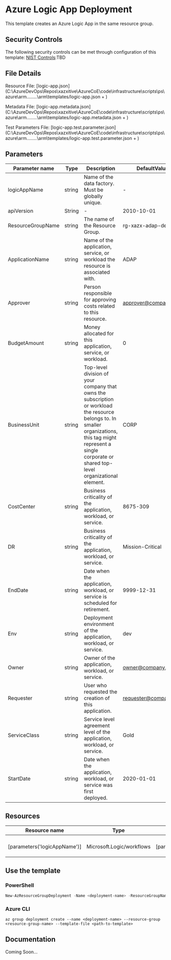 # Azure Logic App Deployment

This template creates an Azure Logic App in the same resource group.

## Security Controls

The following security controls can be met through configuration of this template:
      [NIST Controls](security-controls.md):TBD

## File Details

Resource File: [logic-app.json](C:\AzureDevOps\Repos\xazxitive\AzureCoE\code\infrastructure\scripts\ps\azure\arm\..\..\..\..\arm\templates/logic-app.json + )

Metadata File: [logic-app.metadata.json](C:\AzureDevOps\Repos\xazxitive\AzureCoE\code\infrastructure\scripts\ps\azure\arm\..\..\..\..\arm\templates/logic-app.metadata.json + )

Test Parameters File: [logic-app.test.parameter.json](C:\AzureDevOps\Repos\xazxitive\AzureCoE\code\infrastructure\scripts\ps\azure\arm\..\..\..\..\arm\templates/logic-app.test.parameter.json + )

## Parameters

Parameter name | Type | Description | DefaultValue
-------------- | ---- | ----------- | ------------
logicAppName   | string | Name of the data factory. Must be globally unique. | -
apiVersion     | String | -           | 2010-10-01
ResourceGroupName | string | The name of the Resource Group. | rg-xazx-adap-dev-eus
ApplicationName | string | Name of the application, service, or workload the resource is associated with. | ADAP
Approver       | string | Person responsible for approving costs related to this resource. | approver@company.org
BudgetAmount   | string | Money allocated for this application, service, or workload. | 0
BusinessUnit   | string | Top-level division of your company that owns the subscription or workload the resource belongs to. In smaller organizations, this tag might represent a single corporate or shared top-level organizational element. | CORP
CostCenter     | string | Business criticality of the application, workload, or service. | 8675-309
DR             | string | Business criticality of the application, workload, or service. | Mission-Critical
EndDate        | string | Date when the application, workload, or service is scheduled for retirement. | 9999-12-31
Env            | string | Deployment environment of the application, workload, or service. | dev
Owner          | string | Owner of the application, workload, or service. | owner@company.org
Requester      | string | User who requested the creation of this application. | requester@company.org
ServiceClass   | string | Service level agreement level of the application, workload, or service. | Gold
StartDate      | string | Date when the application, workload, or service was first deployed. | 2020-01-01

## Resources

Resource name | Type | ApiVersion
------------- | ---- | ----------
              |      |
              |      |
              |      |
              |      |
[parameters('logicAppName')] | Microsoft.Logic/workflows | [parameters('apiVersion')]
              |      |
              |      |
              |      |

## Use the template

### PowerShell

```powershell
New-AzResourceGroupDeployment -Name <deployment-name> -ResourceGroupName <resource-group-name> -TemplateFile <path-to-template>
```

### Azure CLI

```text
az group deployment create --name <deployment-name> --resource-group <resource-group-name> --template-file <path-to-template>
```

## Documentation

Coming Soon...
